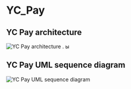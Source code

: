 # YC_Pay
## YC Pay architecture
![YC Pay architecture](https://i.ibb.co/wczhz01/2023-10-01-154030.png)
. ы
## YC Pay UML sequence diagram

![YC Pay UML sequence diagram](https://www.plantuml.com/plantuml/png/nLNTRXmr5BwVft1kKy83L08rh4hKYyAAdQf8g1VMxCbcb5bxy7YW4QcKfce1WTGRhbln1Y5jH9eqwIlORyHdZxSPCywYHVoCj3kUSuvzllCTV_QjHdEbstcLhUaTcXChIBKLSR4XMrsLWZ9UQAbOzuogaeHcl66VIfdLc5aMPSrX6lEzELoRTUcyuytndSWzKdkrbdUvu3DI4rBVb0MvmD7TIRoCWaCvJnX6tbnnqG1FAKLl3PPFicocP5kphTivcxHrBPMcwQXLYaHHKfCnF43CDZxsqDYD6pUzpNt0vbqRDzbNtma-fm_m8lsjLBkF7Znwa96OPjd-_du_n-PSjaBd4bMdrcQt7nOxNCo8VK5VjzJezyaG5GhpSLkakwKwVdnOS8VbFAxEoxWF7GAFyZMr50qDK8_lvUoEq8JvVW5UQRPsJvI0nyQjxhjI1GK_wptHXn9I4rFbR4SpkUtdHNxpqXwOItDiJl0-CqVCFZ4NvjGDpRdz6UDB-zWUcjDK9jJ2tFe1teBANlsVxtO-gXfYArOL_2jqwA-xzCzITG2IVdTqsMVs9sQVcHDpWK67de4pUmZJcNrYVyJxJPgxrJ3y0WI_8UsnENVPqAaJXXTWuVVAN2vlqu1Go3oGUPzN5K4vdxHxf9Q2mfmOqw_c4ZIy1gg01pZiWNrklmT4XycSmV03Fh2Z77FnTD3q6FwddiwBHLKmOYk-DMz1A2n768BtpckVf-jR680msW1R94XnJTEkoDKOVm6-GN34-3AIbqXXiEqgAUlm4I4FRLbV7-rGiRiumzVNirwsgnx9MYCqUP9lonQuyY_3r0H1BakZkMuRzX4IbTDqA5ukSeB4kHp9Ab0PWbVOBNYmZda1QRpp7J_sMd8jPlOfU3x7xxNJaNdJspXEHo5PYdKCKwZp2QYFAlGtrJOfciPiNlKc2vRa_T9hFA_wb-k78SDQH-BrHrkuU5QIFGeO73w3rAWdnKnIyuiJTE9d1j5VKP3g_M0lhdH4l0JsKyZyZ67m3kqyieT1s0pcLqvPlhJJK2PEWkGUIDSO8m_DIGe2uUz54QrrlJu-Mqm98Mbvt-UbBiKCaOhfXxsZrbzzIyMPNPSRRKhBCmdZJpjzqXO5DSr_8EU_9UP_ISe3JMUB7WmL4nWTpFtVDHiPhxrGGeETApgpRk6ldLT_0000)
